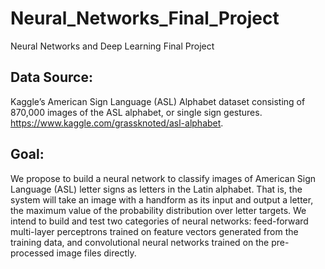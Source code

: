# Neural_Networks_Final_Project
Neural Networks and Deep Learning Final Project

## Data Source:
Kaggle’s American Sign Language (ASL) Alphabet dataset consisting of 870,000 images of the ASL alphabet, or single sign gestures. https://www.kaggle.com/grassknoted/asl-alphabet. 

## Goal: 
We propose to build a neural network to classify images of American Sign Language (ASL) letter
signs as letters in the Latin alphabet. That is, the system will take an image with a handform as
its input and output a letter, the maximum value of the probability distribution over letter
targets. We intend to build and test two categories of neural networks: feed-forward multi-layer perceptrons trained on feature vectors generated from the training data, and convolutional neural networks trained on the pre-processed image files directly.
